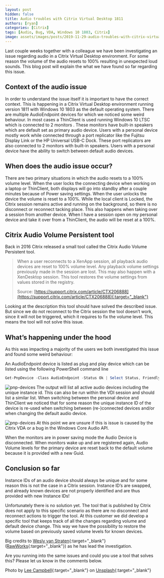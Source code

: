 ```yaml
---
layout: post
hidden: false
title: Audio troubles with Citrix Virtual Desktop 1811
authors: [ryan]
categories: [Citrix]
tags: [Audio, Bug, VDA, Windows 10 1803, Citrix]
image: assets/images/posts/2019-11-29-audio-troubles-with-citrix-virtual-desktop-1811/audio-troubles-with-citrix-virtual-desktop-1811-feature-image.png
---
```

Last couple weeks together with a colleague we have been investigating an issue regarding audio in a Citrix Virtual Desktop environment. For some reason the volume of the audio resets to 100% resulting in unexpected loud sounds. This blog post will explain the what we have found so far regarding this issue.

## Context of the audio issue
In order to understand the issue itself it is important to have the correct context. This is happening in a Citrix Virtual Desktop environment running version 1811 with Windows 10 1803 as the default operating system. There are multiple AudioEndpoint devices for which we noticed some weird behaviour. In most cases a ThinClient is used running Windows 10 LTSC which is connected to 2 monitors . These monitors have built-in speakers which are default set as primary audio device. Users with a personal device mostly work while connected through a port replicator like the Fujitsu Display Link or the HP Universal USB-C Dock. These port replicators are also connected to 2 monitors with built-in speakers. Users with a personal device have the ability to switch between default audio devices.

## When does the audio issue occur?
There are two primary situations in which the audio resets to a 100% volume level. When the user locks the connecting device when working on a laptop or ThinClient, both displays will go into standby after a couple minutes because of Power saving settings. When the user unlocks the device the volume is reset to a 100%. While the local client is Locked, the Citrix session remains active and running on the background, so there is no disconnect or reconnect tacking place. This also happens when taking over a session from another device. When I have a session open on my personal device and take it over from a ThinClient, the audio will be reset at a 100%.

## Citrix Audio Volume Persistent tool
Back in 2016 Citrix released a small tool called the Citrix Audio Volume Persistent tool.

> When a user reconnects to a XenApp session, all playback audio devices are reset to 100% volume level. Any playback volume settings previously made in the session are lost. This may also happen with a XenDesktop session. This tool restores the volume settings from values stored in the registry.
> 
> Source: [https://support.citrix.com/article/CTX206888](https://support.citrix.com/article/CTX206888){:target="_blank"}

Looking at the description this tool should have solved the described issue. But since we do not reconnect to the Citrix session the tool doesn’t work, since it will not be triggered, which it requires to fix the volume level. This means the tool will not solve this issue.

## What’s happening under the hood
As this was impacting a majority of the users we both investigated this issue and found some weird behaviour:

An AudioEndpoint device is listed as plug and play device which can be listed using the following PowerShell command line
```powershell
Get-PnpDevice -Class AudioEndpoint -Status Ok | Select Status, FriendlyName, InstanceId
```
![pnp-devices]({{site.baseurl}}/assets/images/posts/2019-11-29-audio-troubles-with-citrix-virtual-desktop-1811/audio-device-get-pnpdevice.png)
The output will list all active audio devices including the unique instance id. This can also be run within the VDI session and should list a similar list. When switching between the personal device and ThinClient we noticed that for some reason the unique instance ID of the device is re-used when switching between (re-)connected devices and/or when changing the default audio device.

![pnp-devices]({{site.baseurl}}/assets/images/posts/2019-11-29-audio-troubles-with-citrix-virtual-desktop-1811/audio-device-duplicate.png)
At this point we are unsure if this is issue is caused by the Citrix VDA or a bug in the Windows Core Audio API.

When the monitors are in power saving mode the Audio Device is disconnected. When monitors wake up and are registered again, Audio Volume levels for the primary device are reset back to the default volume because it is provided with a new Guid.

## Conclusion so far
Instance IDs of an audio device should always be unique and for some reason this is not the case in a Citrix session. Instance ID’s are swapped, and already known devices are not properly identified and are thus provided with new Instance IDs!

Unfortunately there is no solution yet. The tool that is published by Citrix does not apply to this specific scenario as there are no disconnect and reconnect actions to trigger the tool. At this customer we did develop a specific tool that keeps track of all the changes regarding volume and default device change. This way we have the possibility to restore the volume based on previously saved volume levels for known devices.

Big credits to [Wesly van Straten](https://www.linkedin.com/in/weslyvanstraten/){:target="_blank"} ([RawWorks](https://www.rawworks.nl/){:target="_blank"}) as he has lead the investigation.

Are you running into the same issues and could you use a tool that solves this? Please let us know in the comments below.

Photo by [Lee Campbell](https://unsplash.com/@leecampbell?utm_source=unsplash&utm_medium=referral&utm_content=creditCopyText){:target="_blank"} on [Unsplash](https://unsplash.com/s/photos/audio?utm_source=unsplash&utm_medium=referral&utm_content=creditCopyText){:target="_blank"}